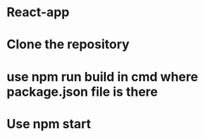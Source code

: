 # React-app

# Clone the repository
# use npm run build in cmd where package.json file is there
# Use npm start 
